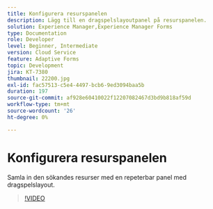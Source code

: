 ```yaml
---
title: Konfigurera resurspanelen
description: Lägg till en dragspelslayoutpanel på resurspanelen.
solution: Experience Manager,Experience Manager Forms
type: Documentation
role: Developer
level: Beginner, Intermediate
version: Cloud Service
feature: Adaptive Forms
topic: Development
jira: KT-7380
thumbnail: 22200.jpg
exl-id: fac57513-c5e4-4497-bcb6-9ed3094baa5b
duration: 197
source-git-commit: af928e60410022f12207082467d3bd9b818af59d
workflow-type: tm+mt
source-wordcount: '26'
ht-degree: 0%

---
```


# Konfigurera resurspanelen

Samla in den sökandes resurser med en repeterbar panel med dragspelslayout.

>[!VIDEO](https://video.tv.adobe.com/v/336473?quality=12&learn=on)
